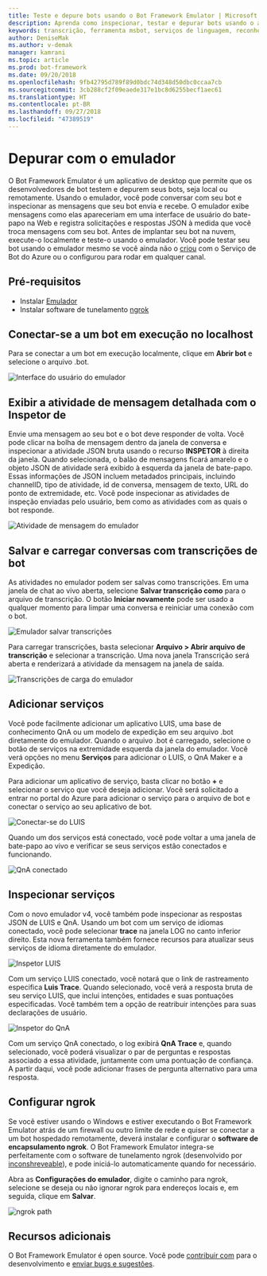 ```yaml
---
title: Teste e depure bots usando o Bot Framework Emulator | Microsoft Docs
description: Aprenda como inspecionar, testar e depurar bots usando o aplicativo de desktop do Bot Framework Emulator.
keywords: transcrição, ferramenta msbot, serviços de linguagem, reconhecimento de fala
author: DeniseMak
ms.author: v-demak
manager: kamrani
ms.topic: article
ms.prod: bot-framework
ms.date: 09/20/2018
ms.openlocfilehash: 9fb42795d789f89d0bdc74d348d50dbc0ccaa7cb
ms.sourcegitcommit: 3cb288cf2f09eaede317e1bc8d6255becf1aec61
ms.translationtype: HT
ms.contentlocale: pt-BR
ms.lasthandoff: 09/27/2018
ms.locfileid: "47389519"
---
```

# <a name="debug-with-the-emulator"></a>Depurar com o emulador

O Bot Framework Emulator é um aplicativo de desktop que permite que os desenvolvedores de bot testem e depurem seus bots, seja local ou remotamente. Usando o emulador, você pode conversar com seu bot e inspecionar as mensagens que seu bot envia e recebe. O emulador exibe mensagens como elas apareceriam em uma interface de usuário do bate-papo na Web e registra solicitações e respostas JSON à medida que você troca mensagens com seu bot. Antes de implantar seu bot na nuvem, execute-o localmente e teste-o usando o emulador. Você pode testar seu bot usando o emulador mesmo se você ainda não o [criou](./bot-service-quickstart.md) com o Serviço de Bot do Azure ou o configurou para rodar em qualquer canal.

## <a name="prerequisites"></a>Pré-requisitos
- Instalar [Emulador](https://github.com/Microsoft/BotFramework-Emulator/releases)
- Instalar software de tunelamento [ngrok][ngrokDownload]

## <a name="connect-to-a-bot-running-on-localhost"></a>Conectar-se a um bot em execução no localhost

Para se conectar a um bot em execução localmente, clique em **Abrir bot** e selecione o arquivo .bot. 

![Interface do usuário do emulador](media/emulator-v4/emulator-welcome.png)

## <a name="view-detailed-message-activity-with-the-inspector"></a>Exibir a atividade de mensagem detalhada com o Inspetor de

Envie uma mensagem ao seu bot e o bot deve responder de volta. Você pode clicar na bolha de mensagem dentro da janela de conversa e inspecionar a atividade JSON bruta usando o recurso **INSPETOR** à direita da janela. Quando selecionada, o balão de mensagens ficará amarelo e o objeto JSON de atividade será exibido à esquerda da janela de bate-papo. Essas informações de JSON incluem metadados principais, incluindo channelID, tipo de atividade, id de conversa, mensagem de texto, URL do ponto de extremidade, etc. Você pode inspecionar as atividades de inspeção enviadas pelo usuário, bem como as atividades com as quais o bot responde. 

![Atividade de mensagem do emulador](media/emulator-v4/emulator-view-message-activity-02.png)

## <a name="save-and-load-conversations-with-bot-transcripts"></a>Salvar e carregar conversas com transcrições de bot

As atividades no emulador podem ser salvas como transcrições. Em uma janela de chat ao vivo aberta, selecione **Salvar transcrição como** para o arquivo de transcrição. O botão **Iniciar novamente** pode ser usado a qualquer momento para limpar uma conversa e reiniciar uma conexão com o bot.  

![Emulador salvar transcrições](media/emulator-v4/emulator-live-chat.png)

Para carregar transcrições, basta selecionar **Arquivo > Abrir arquivo de transcrição** e selecionar a transcrição. Uma nova janela Transcrição será aberta e renderizará a atividade da mensagem na janela de saída. 

![Transcrições de carga do emulador](media/emulator-v4/emulator-load-transcript.png)

## <a name="add-services"></a>Adicionar serviços 

Você pode facilmente adicionar um aplicativo LUIS, uma base de conhecimento QnA ou um modelo de expedição em seu arquivo .bot diretamente do emulador. Quando o arquivo .bot é carregado, selecione o botão de serviços na extremidade esquerda da janela do emulador. Você verá opções no menu **Serviços** para adicionar o LUIS, o QnA Maker e a Expedição. 

Para adicionar um aplicativo de serviço, basta clicar no botão **+** e selecionar o serviço que você deseja adicionar. Você será solicitado a entrar no portal do Azure para adicionar o serviço para o arquivo de bot e conectar o serviço ao seu aplicativo de bot. 

![Conectar-se do LUIS](media/emulator-v4/emulator-connect-luis-btn.png)

Quando um dos serviços está conectado, você pode voltar a uma janela de bate-papo ao vivo e verificar se seus serviços estão conectados e funcionando. 

![QnA conectado](media/emulator-v4/emulator-view-message-activity.png)

## <a name="inspect-services"></a>Inspecionar serviços

Com o novo emulador v4, você também pode inspecionar as respostas JSON de LUIS e QnA. Usando um bot com um serviço de idiomas conectado, você pode selecionar **trace** na janela LOG no canto inferior direito. Esta nova ferramenta também fornece recursos para atualizar seus serviços de idioma diretamente do emulador. 

![Inspetor LUIS](media/emulator-v4/emulator-luis-inspector.png)

Com um serviço LUIS conectado, você notará que o link de rastreamento especifica **Luis Trace**. Quando selecionado, você verá a resposta bruta de seu serviço LUIS, que inclui intenções, entidades e suas pontuações especificadas. Você também tem a opção de reatribuir intenções para suas declarações de usuário. 

![Inspetor do QnA](media/emulator-v4/emulator-qna-inspector.png)

Com um serviço QnA conectado, o log exibirá **QnA Trace** e, quando selecionado, você poderá visualizar o par de perguntas e respostas associado a essa atividade, juntamente com uma pontuação de confiança. A partir daqui, você pode adicionar frases de pergunta alternativo para uma resposta.

## <a name="configure-ngrok"></a>Configurar ngrok

Se você estiver usando o Windows e estiver executando o Bot Framework Emulator atrás de um firewall ou outro limite de rede e quiser se conectar a um bot hospedado remotamente, deverá instalar e configurar o **software de encapsulamento ngrok**. O Bot Framework Emulator integra-se perfeitamente com o software de tunelamento ngrok (desenvolvido por [inconshreveable][inconshreveable]), e pode iniciá-lo automaticamente quando for necessário.

Abra as **Configurações do emulador**, digite o caminho para ngrok, selecione se deseja ou não ignorar ngrok para endereços locais e, em seguida, clique em **Salvar**.

![ngrok path](media/emulator-v4/emulator-ngrok-path.png)

## <a name="additional-resources"></a>Recursos adicionais

O Bot Framework Emulator é open source. Você pode [contribuir com][EmulatorGithubContribute] para o desenvolvimento e [enviar bugs e sugestões][EmulatorGithubBugs].



[EmulatorGithubContribute]: https://github.com/Microsoft/BotFramework-Emulator/wiki/How-to-Contribute
[EmulatorGithubBugs]: https://github.com/Microsoft/BotFramework-Emulator/wiki/Submitting-Bugs-%26-Suggestions

[ngrokDownload]: https://ngrok.com/
[inconshreveable]: https://inconshreveable.com/
